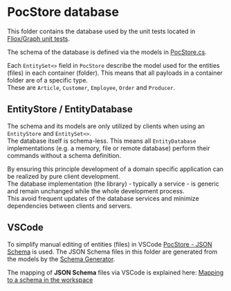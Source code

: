 
# PocStore database

This folder contains the database used by the unit tests located in [Fliox/Graph unit tests](../../../Common/UnitTest/Fliox/Graph).

The schema of the database is defined via the models in [PocStore.cs](../../../Common/UnitTest/Fliox/Graph/PocStore.cs).

Each `EntitySet<>` field in `PocStore` describe the model used for the entities (files) in each container (folder).
This means that all payloads in a container folder are of a specific type.  
These are `Article`, `Customer`, `Employee`, `Order` and `Producer`.

## EntityStore / EntityDatabase
The schema and its models are only utilized by clients when using an `EntityStore` and `EntitySet<>`.  
The database itself is schema-less. This means all `EntityDatabase` implementations (e.g. a memory, file or remote database)
perform their commands without a schema definition.

By ensuring this principle development of a domain specific application can be realized by pure client development.  
The database implementation (the library) - typically a service - is generic and remain unchanged while the whole
development process.  
This avoid frequent updates of the database services and minimize dependencies between clients and servers.

## VSCode
To simplify manual editing of entities (files) in VSCode [PocStore - JSON Schema](../../Schema/JSON/PocStore) is used.
The JSON Schema files in this folder are generated from the models by the [Schema Generator](../../../Common/UnitTest/Fliox/Schema).

The mapping of **JSON Schema** files via VSCode is explained here:
[Mapping to a schema in the workspace](https://code.visualstudio.com/docs/languages/json#_mapping-to-a-schema-in-the-workspace)
